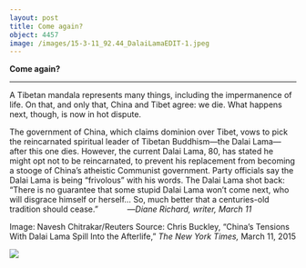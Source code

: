 ```yaml
---
layout: post
title: Come again?
object: 4457
image: /images/15-3-11_92.44_DalaiLamaEDIT-1.jpeg
---
```

**Come again?**

****

A Tibetan mandala represents many things, including the impermanence of life. On that, and only that, China and Tibet agree: we die. What happens next, though, is now in hot dispute.

The government of China, which claims dominion over Tibet, vows to pick the reincarnated spiritual leader of Tibetan Buddhism—the Dalai Lama—after this one dies. However, the current Dalai Lama, 80, has stated he might opt not to be reincarnated, to prevent his replacement from becoming a stooge of China’s atheistic Communist government. Party officials say the Dalai Lama is being “frivolous” with his words. The Dalai Lama shot back: “There is no guarantee that some stupid Dalai Lama won’t come next, who will disgrace himself or herself… So, much better that a centuries-old tradition should cease.”             —*Diane Richard, writer, March 11*

Image: Navesh Chitrakar/Reuters
 Source: Chris Buckley, “China’s Tensions With Dalai Lama Spill Into the Afterlife,” *The New York Times,* March 11, 2015

![]({{siteurl.base}}/images/15-3-11_92.44_DalaiLamaEDIT-1.jpeg)
